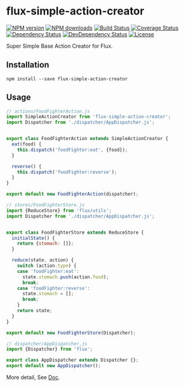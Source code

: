 # flux-simple-action-creator

[![NPM version][npm-image]][npm-url]
[![NPM downloads][npm-download-image]][npm-download-url]
[![Build Status][travis-image]][travis-url]
[![Coverage Status][codecov-image]][codecov-url]
[![Dependency Status][daviddm-image]][daviddm-url]
[![DevDependency Status][daviddm-dev-image]][daviddm-dev-url]
[![License][license-image]][license-url]

Super Simple Base Action Creator for Flux.


## Installation

```
npm install --save flux-simple-action-creator
```


## Usage

```javascript
// actions/FoodFighterAction.js
import SimpleActionCreator from 'flux-simple-action-creator';
import Dispatcher from './dispatcher/AppDispatcher.js';


export class FoodFighterAction extends SimpleActionCreator {
  eat(food) {
    this.dispatch('foodFighter:eat', {food});
  }

  reverse() {
    this.dispatch('foodFighter:reverse');
  }
}

export default new FoodFighterAction(dispatcher);
```

```javascript
// stores/FoodFighterStore.js
import {ReduceStore} from 'flux/utils';
import Dispatcher from './dispatcher/AppDispatcher.js';


export class FoodFighterStore extends ReduceStore {
  initialState() {
    return {stomach: []};
  }

  reduce(state, action) {
    switch (action.type) {
    case 'foodFighter:eat':
      state.stomach.push(action.food);
      break;
    case 'foodFighter:reverse':
      state.stomach = [];
      break;
    }
    return state;
  }
}

export default new FoodFighterStore(Dispatcher);
```

```javascript
// dispatcher/AppDispatcher.js
import {Dispatcher} from 'flux';

export class AppDispatcher extends Dispatcher {};
export default new AppDispatcher();
```

More detail, See [Doc](https://moqada.github.io/flux-simple-action-creator).


[npm-url]: https://www.npmjs.com/package/flux-simple-action-creator
[npm-image]: https://img.shields.io/npm/v/flux-simple-action-creator.svg?style=flat-square
[npm-download-url]: https://www.npmjs.com/package/flux-simple-action-creator
[npm-download-image]: https://img.shields.io/npm/dt/flux-simple-action-creator.svg?style=flat-square
[travis-url]: https://travis-ci.org/moqada/flux-simple-action-creator
[travis-image]: https://img.shields.io/travis/moqada/flux-simple-action-creator.svg?style=flat-square
[daviddm-url]: https://david-dm.org/moqada/flux-simple-action-creator
[daviddm-image]: https://img.shields.io/david/moqada/flux-simple-action-creator.svg?style=flat-square
[daviddm-dev-url]: https://david-dm.org/moqada/flux-simple-action-creator#info=devDependencies
[daviddm-dev-image]: https://img.shields.io/david/dev/moqada/flux-simple-action-creator.svg?style=flat-square
[codecov-url]: https://codecov.io/github/moqada/flux-simple-action-creator
[codecov-image]: https://img.shields.io/codecov/c/github/moqada/flux-simple-action-creator.svg?style=flat-square
[license-url]: http://opensource.org/licenses/MIT
[license-image]: https://img.shields.io/npm/l/flux-simple-action-creator.svg?style=flat-square
